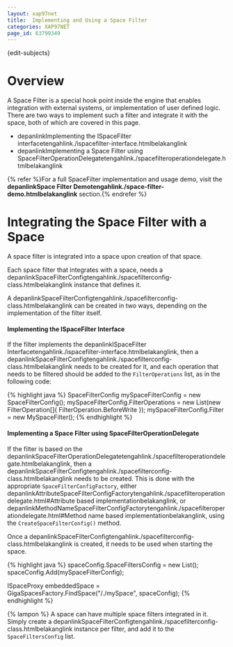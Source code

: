 ```yaml
---
layout: xap97net
title:  Implementing and Using a Space Filter
categories: XAP97NET
page_id: 63799349
---
```


{edit-subjects}

# Overview

A Space Filter is a special hook point inside the engine that enables integration with external systems, or implementation of user defined logic. There are two ways to implement such a filter and integrate it with the space, both of which are covered in this page.

- depanlinkImplementing the ISpaceFilter interfacetengahlink./ispacefilter-interface.htmlbelakanglink
- depanlinkImplementing a Space Filter using SpaceFilterOperationDelegatetengahlink./spacefilteroperationdelegate.htmlbelakanglink

{% refer %}For a full SpaceFilter implementation and usage demo, visit the **depanlinkSpace Filter Demotengahlink./space-filter-demo.htmlbelakanglink** section.{% endrefer %}

# Integrating the Space Filter with a Space

A space filter is integrated into a space upon creation of that space.

Each space filter that integrates with a space, needs a depanlinkSpaceFilterConfigtengahlink./spacefilterconfig-class.htmlbelakanglink instance that defines it.

A depanlinkSpaceFilterConfigtengahlink./spacefilterconfig-class.htmlbelakanglink can be created in two ways, depending on the implementation of the filter itself.

#### Implementing the ISpaceFilter Interface

If the filter implements the depanlinkISpaceFilter Interfacetengahlink./ispacefilter-interface.htmlbelakanglink, then a depanlinkSpaceFilterConfigtengahlink./spacefilterconfig-class.htmlbelakanglink needs to be created for it, and each operation that needs to be filtered should be added to the `FilterOperations` list, as in the following code:


{% highlight java %}
SpaceFilterConfig mySpaceFilterConfig = new SpaceFilterConfig();
mySpaceFilterConfig.FilterOperations = new List<FilterOperation>(new FilterOperation[]{ FilterOperation.BeforeWrite });
mySpaceFilterConfig.Filter = new MySpaceFilter();
{% endhighlight %}


#### Implementing a Space Filter using SpaceFilterOperationDelegate

If the filter is based on the depanlinkSpaceFilterOperationDelegatetengahlink./spacefilteroperationdelegate.htmlbelakanglink, then a depanlinkSpaceFilterConfigtengahlink./spacefilterconfig-class.htmlbelakanglink needs to be created. This is done with the appropriate `SpaceFilterConfigFactory`, either depanlinkAttributeSpaceFilterConfigFactorytengahlink./spacefilteroperationdelegate.html#Attribute based implementationbelakanglink, or depanlinkMethodNameSpaceFilterConfigFactorytengahlink./spacefilteroperationdelegate.html#Method name based implementationbelakanglink, using the `CreateSpaceFilterConfig()` method.

Once a depanlinkSpaceFilterConfigtengahlink./spacefilterconfig-class.htmlbelakanglink is created, it needs to be used when starting the space.


{% highlight java %}
spaceConfig.SpaceFiltersConfig = new List<SpaceFilterConfig>();
spaceConfig.Add(mySpaceFilterConfig);

ISpaceProxy embeddedSpace = GigaSpacesFactory.FindSpace("/./mySpace", spaceConfig);
{% endhighlight %}


{% lampon %} A space can have multiple space filters integrated in it. Simply create a depanlinkSpaceFilterConfigtengahlink./spacefilterconfig-class.htmlbelakanglink instance per filter, and add it to the `SpaceFiltersConfig` list.
